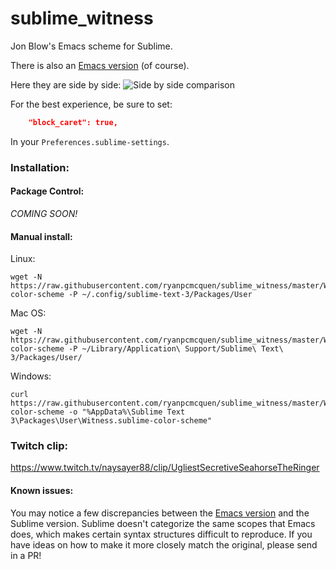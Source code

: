 # sublime_witness
Jon Blow's Emacs scheme for Sublime.

There is also an [Emacs version](https://github.com/ryanpcmcquen/emacs_witness) (of course).

Here they are side by side:
![Side by side comparison](https://user-images.githubusercontent.com/772937/60928361-ef30f000-a261-11e9-92a5-215dece0a345.png)

For the best experience, be sure to set:

```json
    "block_caret": true,
```

In your `Preferences.sublime-settings`.

### Installation:

#### Package Control:

_COMING SOON!_

#### Manual install:

Linux:
```
wget -N https://raw.githubusercontent.com/ryanpcmcquen/sublime_witness/master/Witness.sublime-color-scheme -P ~/.config/sublime-text-3/Packages/User
```

Mac OS:
```
wget -N https://raw.githubusercontent.com/ryanpcmcquen/sublime_witness/master/Witness.sublime-color-scheme -P ~/Library/Application\ Support/Sublime\ Text\ 3/Packages/User/
```

Windows:
```
curl https://raw.githubusercontent.com/ryanpcmcquen/sublime_witness/master/Witness.sublime-color-scheme -o "%AppData%\Sublime Text 3\Packages\User\Witness.sublime-color-scheme"
```

### Twitch clip:
https://www.twitch.tv/naysayer88/clip/UgliestSecretiveSeahorseTheRinger

#### Known issues:

You may notice a few discrepancies between the [Emacs version](https://github.com/ryanpcmcquen/emacs_witness) and the Sublime version. Sublime doesn't categorize the same scopes that Emacs does, which makes certain syntax structures difficult to reproduce. If you have ideas on how to make it more closely match the original, please send in a PR!
